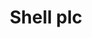 ---
title: "Shell plc"
url: /ycua-sati/shell-plc-avenida-aviadores-del-chaco/
shop: reparación de automóviles
---